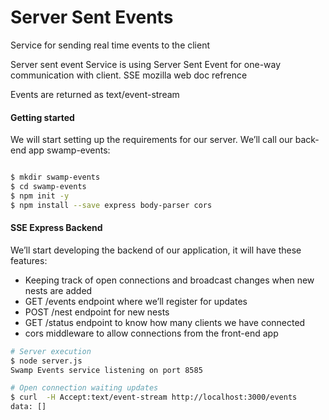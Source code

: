 # Server Sent Events
Service for sending real time events to the client

Server sent event
Service is using Server Sent Event for one-way communication with client. SSE mozilla web doc refrence

Events are returned as text/event-stream

#### Getting started
We will start setting up the requirements for our server. We’ll call our back-end app swamp-events:

```sh

$ mkdir swamp-events
$ cd swamp-events
$ npm init -y
$ npm install --save express body-parser cors

```

#### SSE Express Backend
We’ll start developing the backend of our application, it will have these features:

 - Keeping track of open connections and broadcast changes when new nests are added
 - GET /events endpoint where we’ll register for updates
 - POST /nest endpoint for new nests
 - GET /status endpoint to know how many clients we have connected
 - cors middleware to allow connections from the front-end app



```sh
# Server execution
$ node server.js
Swamp Events service listening on port 8585
```

```sh
# Open connection waiting updates
$ curl  -H Accept:text/event-stream http://localhost:3000/events
data: []
```

